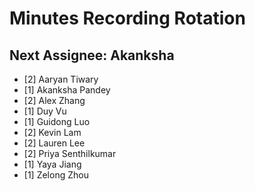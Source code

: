 # Minutes Recording Rotation

## Next Assignee: Akanksha

- [2] Aaryan Tiwary
- [1] Akanksha Pandey
- [2] Alex Zhang
- [1] Duy Vu
- [1] Guidong Luo
- [2] Kevin Lam
- [2] Lauren Lee
- [2] Priya Senthilkumar
- [1] Yaya Jiang
- [1] Zelong Zhou



